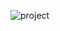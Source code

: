 ![project](https://github.com/Fallougin/codewars-solutions/assets/90841963/161ef7c4-e199-4424-a00e-47acbd0564c7)

